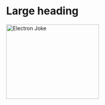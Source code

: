 # Large heading

<img src="https://upload.wikimedia.org/wikipedia/commons/7/76/Lost_an_electron_joke.png" border="0" align="left" height="200" width="250" alt="Electron Joke" />
